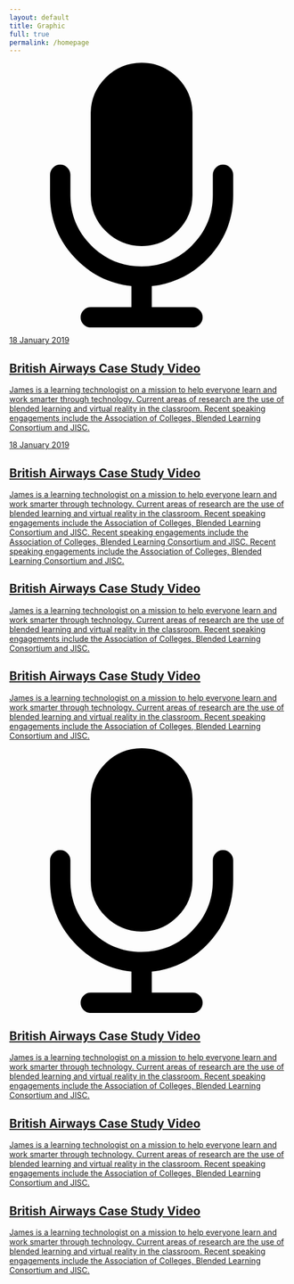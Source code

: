 ```yaml
---
layout: default
title: Graphic
full: true
permalink: /homepage
---
```

<div class="jmm-tiles">

<!--
<div class="hero">
<img src="/images/stock/1.jpeg" />
</div>
-->


<div class="jmm-tile jmm-tile--majorgolden">
<a data-fancybox href="nocontent">
<div class="jmm-tile__image" style="background-image:url(/images/stock/1.jpeg)">


<svg version="1.1" id="Capa_1" xmlns="http://www.w3.org/2000/svg" xmlns:xlink="http://www.w3.org/1999/xlink" x="0px" y="0px"
	 width="475.085px" height="475.085px" viewBox="0 0 475.085 475.085" style="enable-background:new 0 0 475.085 475.085;"
	 xml:space="preserve">
<g>
	<g>
		<path d="M237.541,328.897c25.128,0,46.632-8.946,64.523-26.83c17.888-17.884,26.833-39.399,26.833-64.525V91.365
			c0-25.126-8.938-46.632-26.833-64.525C284.173,8.951,262.669,0,237.541,0c-25.125,0-46.632,8.951-64.524,26.84
			c-17.893,17.89-26.838,39.399-26.838,64.525v146.177c0,25.125,8.949,46.641,26.838,64.525
			C190.906,319.951,212.416,328.897,237.541,328.897z"/>
		<path d="M396.563,188.15c-3.606-3.617-7.898-5.426-12.847-5.426c-4.944,0-9.226,1.809-12.847,5.426
			c-3.613,3.616-5.421,7.898-5.421,12.845v36.547c0,35.214-12.518,65.333-37.548,90.362c-25.022,25.03-55.145,37.545-90.36,37.545
			c-35.214,0-65.334-12.515-90.365-37.545c-25.028-25.022-37.541-55.147-37.541-90.362v-36.547c0-4.947-1.809-9.229-5.424-12.845
			c-3.617-3.617-7.895-5.426-12.847-5.426c-4.952,0-9.235,1.809-12.85,5.426c-3.618,3.616-5.426,7.898-5.426,12.845v36.547
			c0,42.065,14.04,78.659,42.112,109.776c28.073,31.118,62.762,48.961,104.068,53.526v37.691h-73.089
			c-4.949,0-9.231,1.811-12.847,5.428c-3.617,3.614-5.426,7.898-5.426,12.847c0,4.941,1.809,9.233,5.426,12.847
			c3.616,3.614,7.898,5.428,12.847,5.428h182.719c4.948,0,9.236-1.813,12.847-5.428c3.621-3.613,5.431-7.905,5.431-12.847
			c0-4.948-1.81-9.232-5.431-12.847c-3.61-3.617-7.898-5.428-12.847-5.428h-73.08v-37.691
			c41.299-4.565,75.985-22.408,104.061-53.526c28.076-31.117,42.12-67.711,42.12-109.776v-36.547
			C401.998,196.049,400.185,191.77,396.563,188.15z"/>
	</g>
</g>
<g>
</g>
<g>
</g>
<g>
</g>
<g>
</g>
<g>
</g>
<g>
</g>
<g>
</g>
<g>
</g>
<g>
</g>
<g>
</g>
<g>
</g>
<g>
</g>
<g>
</g>
<g>
</g>
<g>
</g>
</svg>

</div>

<div class="jmm-tile__caption">
<span class="jmm-tile__subtitle">18 January 2019</span>
<h2>
British Airways Case Study Video
</h2>
<p>
James is a learning technologist on a mission to help everyone learn and work smarter through technology. Current areas of research are the use of blended learning and virtual reality in the classroom. Recent speaking engagements include the Association of Colleges, Blended Learning Consortium and JISC.
</p>
</div>
</a>
</div>




<div class="jmm-tile jmm-tile--minorgolden">
<a data-fancybox href="/images/stock/1.jpeg">

<div class="jmm-tile__image" style="background-image:url(/images/stock/5.jpeg);"></div>
<div class="jmm-tile__caption">
<span class="jmm-tile__subtitle">18 January 2019</span>
<h2>
British Airways Case Study Video
</h2>
<p>
James is a learning technologist on a mission to help everyone learn and work smarter through technology. Current areas of research are the use of blended learning and virtual reality in the classroom. Recent speaking engagements include the Association of Colleges, Blended Learning Consortium and JISC. Recent speaking engagements include the Association of Colleges, Blended Learning Consortium and JISC. Recent speaking engagements include the Association of Colleges, Blended Learning Consortium and JISC.
</p>
</div>
</a>
</div>





<div class="jmm-tile jmm-tile--half">
<a data-fancybox href="/images/stock/1.jpeg">

<div class="jmm-tile__image" style="background-image:url(/images/stock/3.jpeg);"></div>
<div class="jmm-tile__caption">
<h2>
British Airways Case Study Video
</h2>
<p>
James is a learning technologist on a mission to help everyone learn and work smarter through technology. Current areas of research are the use of blended learning and virtual reality in the classroom. Recent speaking engagements include the Association of Colleges, Blended Learning Consortium and JISC.
</p>
</div>
</a>
</div>




<div class="jmm-tile jmm-tile--half">
<a data-fancybox href="/images/stock/1.jpeg">

<div class="jmm-tile__image" style="background-image:url(/images/stock/7.jpeg);"></div>
<div class="jmm-tile__caption">
<h2>
British Airways Case Study Video
</h2>
<p>
James is a learning technologist on a mission to help everyone learn and work smarter through technology. Current areas of research are the use of blended learning and virtual reality in the classroom. Recent speaking engagements include the Association of Colleges, Blended Learning Consortium and JISC.
</p>
</div>
</a>
</div>








<div class="jmm-tile jmm-tile--third">
<a data-fancybox href="/images/stock/1.jpeg">

<div class="jmm-tile__image" style="background-image:url(/images/stock/5.jpeg);">

<svg version="1.1" id="Capa_1" xmlns="http://www.w3.org/2000/svg" xmlns:xlink="http://www.w3.org/1999/xlink" x="0px" y="0px"
	 width="475.085px" height="475.085px" viewBox="0 0 475.085 475.085" style="enable-background:new 0 0 475.085 475.085;"
	 xml:space="preserve">
<g>
	<g>
		<path d="M237.541,328.897c25.128,0,46.632-8.946,64.523-26.83c17.888-17.884,26.833-39.399,26.833-64.525V91.365
			c0-25.126-8.938-46.632-26.833-64.525C284.173,8.951,262.669,0,237.541,0c-25.125,0-46.632,8.951-64.524,26.84
			c-17.893,17.89-26.838,39.399-26.838,64.525v146.177c0,25.125,8.949,46.641,26.838,64.525
			C190.906,319.951,212.416,328.897,237.541,328.897z"/>
		<path d="M396.563,188.15c-3.606-3.617-7.898-5.426-12.847-5.426c-4.944,0-9.226,1.809-12.847,5.426
			c-3.613,3.616-5.421,7.898-5.421,12.845v36.547c0,35.214-12.518,65.333-37.548,90.362c-25.022,25.03-55.145,37.545-90.36,37.545
			c-35.214,0-65.334-12.515-90.365-37.545c-25.028-25.022-37.541-55.147-37.541-90.362v-36.547c0-4.947-1.809-9.229-5.424-12.845
			c-3.617-3.617-7.895-5.426-12.847-5.426c-4.952,0-9.235,1.809-12.85,5.426c-3.618,3.616-5.426,7.898-5.426,12.845v36.547
			c0,42.065,14.04,78.659,42.112,109.776c28.073,31.118,62.762,48.961,104.068,53.526v37.691h-73.089
			c-4.949,0-9.231,1.811-12.847,5.428c-3.617,3.614-5.426,7.898-5.426,12.847c0,4.941,1.809,9.233,5.426,12.847
			c3.616,3.614,7.898,5.428,12.847,5.428h182.719c4.948,0,9.236-1.813,12.847-5.428c3.621-3.613,5.431-7.905,5.431-12.847
			c0-4.948-1.81-9.232-5.431-12.847c-3.61-3.617-7.898-5.428-12.847-5.428h-73.08v-37.691
			c41.299-4.565,75.985-22.408,104.061-53.526c28.076-31.117,42.12-67.711,42.12-109.776v-36.547
			C401.998,196.049,400.185,191.77,396.563,188.15z"/>
	</g>
</g>
<g>
</g>
<g>
</g>
<g>
</g>
<g>
</g>
<g>
</g>
<g>
</g>
<g>
</g>
<g>
</g>
<g>
</g>
<g>
</g>
<g>
</g>
<g>
</g>
<g>
</g>
<g>
</g>
<g>
</g>
</svg>


</div>
<div class="jmm-tile__caption">
<h2>
British Airways Case Study Video
</h2>
<p>
James is a learning technologist on a mission to help everyone learn and work smarter through technology. Current areas of research are the use of blended learning and virtual reality in the classroom. Recent speaking engagements include the Association of Colleges, Blended Learning Consortium and JISC.
</p>
</div>
</a>
</div>

<div class="jmm-tile jmm-tile--third">
<a data-fancybox href="https://www.youtube.com/watch?v=OD-GGUIsXSs">

<div class="jmm-tile__image" style="background-image:url(/images/stock/4.jpeg);"></div>
<div class="jmm-tile__caption">
<h2>
British Airways Case Study Video
</h2>
<p>
James is a learning technologist on a mission to help everyone learn and work smarter through technology. Current areas of research are the use of blended learning and virtual reality in the classroom. Recent speaking engagements include the Association of Colleges, Blended Learning Consortium and JISC.
</p>
</div>
</a>
</div>


<div class="jmm-tile jmm-tile--third">
<a data-fancybox href="/images/stock/1.jpeg">

<div class="jmm-tile__image" style="background-image:url(/images/stock/2.jpeg);"></div>
<div class="jmm-tile__caption">
<h2>
British Airways Case Study Video
</h2>
<p>
James is a learning technologist on a mission to help everyone learn and work smarter through technology. Current areas of research are the use of blended learning and virtual reality in the classroom. Recent speaking engagements include the Association of Colleges, Blended Learning Consortium and JISC.
</p>
</div>
</a>
</div>











</div>
